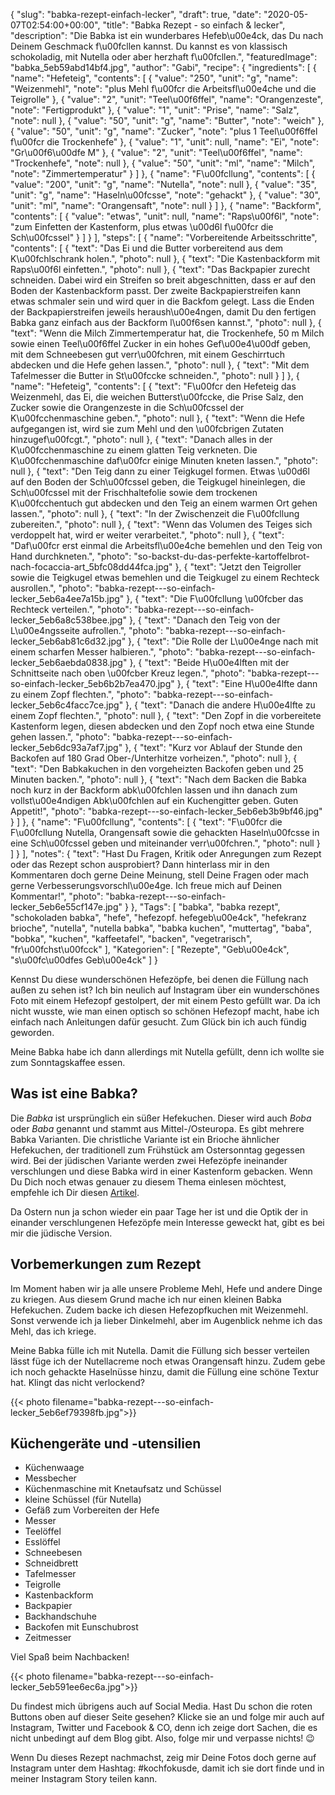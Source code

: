 {
    "slug": "babka-rezept-einfach-lecker",
    "draft": true,
    "date": "2020-05-07T02:54:00+00:00",
    "title": "Babka Rezept - so einfach & lecker",
    "description": "Die Babka ist ein wunderbares Hefeb\u00e4ck, das Du nach Deinem Geschmack f\u00fcllen kannst. Du kannst es von klassisch schokoladig, mit Nutella oder aber herzhaft f\u00fcllen.",
    "featuredImage": "babka_5eb59abd14bf4.jpg",
    "author": "Gabi",
    "recipe": {
        "ingredients": [
            {
                "name": "Hefeteig",
                "contents": [
                    {
                        "value": "250",
                        "unit": "g",
                        "name": "Weizenmehl",
                        "note": "plus Mehl f\u00fcr die Arbeitsfl\u00e4che und die Teigrolle"
                    },
                    {
                        "value": "2",
                        "unit": "Teel\u00f6ffel",
                        "name": "Orangenzeste",
                        "note": "Fertigprodukt"
                    },
                    {
                        "value": "1",
                        "unit": "Prise",
                        "name": "Salz",
                        "note": null
                    },
                    {
                        "value": "50",
                        "unit": "g",
                        "name": "Butter",
                        "note": "weich"
                    },
                    {
                        "value": "50",
                        "unit": "g",
                        "name": "Zucker",
                        "note": "plus 1 Teel\u00f6ffel f\u00fcr die Trockenhefe"
                    },
                    {
                        "value": "1",
                        "unit": null,
                        "name": "Ei",
                        "note": "Gr\u00f6\u00dfe M"
                    },
                    {
                        "value": "2",
                        "unit": "Teel\u00f6ffel",
                        "name": "Trockenhefe",
                        "note": null
                    },
                    {
                        "value": "50",
                        "unit": "ml",
                        "name": "Milch",
                        "note": "Zimmertemperatur"
                    }
                ]
            },
            {
                "name": "F\u00fcllung",
                "contents": [
                    {
                        "value": "200",
                        "unit": "g",
                        "name": "Nutella",
                        "note": null
                    },
                    {
                        "value": "35",
                        "unit": "g",
                        "name": "Haseln\u00fcsse",
                        "note": "gehackt"
                    },
                    {
                        "value": "30",
                        "unit": "ml",
                        "name": "Orangensaft",
                        "note": null
                    }
                ]
            },
            {
                "name": "Backform",
                "contents": [
                    {
                        "value": "etwas",
                        "unit": null,
                        "name": "Raps\u00f6l",
                        "note": "zum Einfetten der Kastenform, plus etwas \u00d6l f\u00fcr die Sch\u00fcssel"
                    }
                ]
            }
        ],
        "steps": [
            {
                "name": "Vorbereitende Arbeitsschritte",
                "contents": [
                    {
                        "text": "Das Ei und die Butter vorbereitend aus dem K\u00fchlschrank holen.",
                        "photo": null
                    },
                    {
                        "text": "Die Kastenbackform mit Raps\u00f6l einfetten.",
                        "photo": null
                    },
                    {
                        "text": "Das Backpapier zurecht schneiden. Dabei wird ein Streifen so breit abgeschnitten, dass er auf den Boden der Kastenbackform passt. Der zweite Backpapierstreifen kann etwas schmaler sein und wird quer in die Backfom gelegt. Lass die Enden der Backpapierstreifen jeweils heraush\u00e4ngen, damit Du den fertigen Babka ganz einfach aus der Backform l\u00f6sen kannst.",
                        "photo": null
                    },
                    {
                        "text": "Wenn die Milch Zimmertemperatur hat, die Trockenhefe, 50 m Milch sowie einen Teel\u00f6ffel Zucker in ein hohes Gef\u00e4\u00df geben, mit dem Schneebesen gut verr\u00fchren, mit einem Geschirrtuch abdecken und die Hefe gehen lassen.",
                        "photo": null
                    },
                    {
                        "text": "Mit dem Tafelmesser die Butter in St\u00fccke schneiden.",
                        "photo": null
                    }
                ]
            },
            {
                "name": "Hefeteig",
                "contents": [
                    {
                        "text": "F\u00fcr den Hefeteig das Weizenmehl, das Ei, die weichen Butterst\u00fccke, die Prise Salz, den Zucker sowie die Orangenzeste in die Sch\u00fcssel der K\u00fcchenmaschine geben.",
                        "photo": null
                    },
                    {
                        "text": "Wenn die Hefe aufgegangen ist, wird sie zum Mehl und den \u00fcbrigen Zutaten hinzugef\u00fcgt.",
                        "photo": null
                    },
                    {
                        "text": "Danach alles in der K\u00fcchenmaschine zu einem glatten Teig verkneten. Die K\u00fcchenmaschine daf\u00fcr einige Minuten kneten lassen.",
                        "photo": null
                    },
                    {
                        "text": "Den Teig dann zu einer Teigkugel formen. Etwas \u00d6l auf den Boden der Sch\u00fcssel geben, die Teigkugel hineinlegen, die Sch\u00fcssel mit der Frischhaltefolie sowie dem trockenen K\u00fcchentuch gut abdecken und den Teig an einem warmen Ort gehen lassen.",
                        "photo": null
                    },
                    {
                        "text": "In der Zwischenzeit die F\u00fcllung zubereiten.",
                        "photo": null
                    },
                    {
                        "text": "Wenn das Volumen des Teiges sich verdoppelt hat, wird er weiter verarbeitet.",
                        "photo": null
                    },
                    {
                        "text": "Daf\u00fcr erst einmal die Arbeitsfl\u00e4che bemehlen und den Teig von Hand durchkneten.",
                        "photo": "so-backst-du-das-perfekte-kartoffelbrot-nach-focaccia-art_5bfc08dd44fca.jpg"
                    },
                    {
                        "text": "Jetzt den Teigroller sowie die Teigkugel etwas bemehlen und die Teigkugel zu einem Rechteck ausrollen.",
                        "photo": "babka-rezept---so-einfach-lecker_5eb6a4ee7a15b.jpg"
                    },
                    {
                        "text": "Die F\u00fcllung \u00fcber das Rechteck verteilen.",
                        "photo": "babka-rezept---so-einfach-lecker_5eb6a8c538bee.jpg"
                    },
                    {
                        "text": "Danach den Teig von der L\u00e4ngsseite aufrollen.",
                        "photo": "babka-rezept---so-einfach-lecker_5eb6ab81c6d32.jpg"
                    },
                    {
                        "text": "Die Rolle der L\u00e4nge nach mit einem scharfen Messer halbieren.",
                        "photo": "babka-rezept---so-einfach-lecker_5eb6aebda0838.jpg"
                    },
                    {
                        "text": "Beide H\u00e4lften mit der Schnittseite nach oben \u00fcber Kreuz legen.",
                        "photo": "babka-rezept---so-einfach-lecker_5eb6b2b7ea470.jpg"
                    },
                    {
                        "text": "Eine H\u00e4lfte dann zu einem Zopf flechten.",
                        "photo": "babka-rezept---so-einfach-lecker_5eb6c4facc7ce.jpg"
                    },
                    {
                        "text": "Danach die andere H\u00e4lfte  zu einem Zopf flechten.",
                        "photo": null
                    },
                    {
                        "text": "Den Zopf in die vorbereitete Kastenform legen, diesen abdecken und den Zopf noch etwa eine Stunde gehen lassen.",
                        "photo": "babka-rezept---so-einfach-lecker_5eb6dc93a7af7.jpg"
                    },
                    {
                        "text": "Kurz vor Ablauf der Stunde den Backofen auf 180 Grad Ober-\/Unterhitze vorheizen.",
                        "photo": null
                    },
                    {
                        "text": "Den Babkakuchen in den vorgeheizten Backofen geben und 25 Minuten backen.",
                        "photo": null
                    },
                    {
                        "text": "Nach dem Backen die Babka noch kurz in der Backform abk\u00fchlen lassen und ihn danach zum vollst\u00e4ndigen Abk\u00fchlen auf ein Kuchengitter geben. Guten Appetit!",
                        "photo": "babka-rezept---so-einfach-lecker_5eb6eb3b9bf46.jpg"
                    }
                ]
            },
            {
                "name": "F\u00fcllung",
                "contents": [
                    {
                        "text": "F\u00fcr die F\u00fcllung Nutella, Orangensaft sowie die gehackten Haseln\u00fcsse in eine Sch\u00fcssel geben und miteinander verr\u00fchren.",
                        "photo": null
                    }
                ]
            }
        ],
        "notes": {
            "text": "Hast Du Fragen, Kritik oder Anregungen zum Rezept oder das Rezept schon ausprobiert? Dann hinterlass mir in den Kommentaren doch gerne Deine Meinung, stell Deine Fragen oder mach gerne Verbesserungsvorschl\u00e4ge. Ich freue mich auf Deinen Kommentar!",
            "photo": "babka-rezept---so-einfach-lecker_5eb6e55cf147e.jpg"
        }
    },
    "Tags": [
        "babka",
        "babka rezept",
        "schokoladen babka",
        "hefe",
        "hefezopf. hefegeb\u00e4ck",
        "hefekranz brioche",
        "nutella",
        "nutella babka",
        "babka kuchen",
        "muttertag",
        "baba",
        "bobka",
        "kuchen",
        "kaffeetafel",
        "backen",
        "vegetrarisch",
        "fr\u00fchst\u00fcck"
    ],
    "Kategorien": [
        "Rezepte",
        "Geb\u00e4ck",
        "s\u00fc\u00dfes Geb\u00e4ck"
    ]
}

Kennst Du diese wunderschönen  Hefezöpfe, bei denen die Füllung nach außen zu sehen ist? Ich bin neulich auf Instagram über ein wunderschönes Foto mit einem Hefezopf gestolpert, der mit einem Pesto gefüllt war. Da ich nicht wusste, wie man einen optisch so schönen Hefezopf macht, habe ich einfach nach Anleitungen dafür gesucht. Zum Glück bin ich auch fündig geworden.

Meine Babka habe ich dann allerdings mit Nutella gefüllt, denn ich wollte sie zum Sonntagskaffee essen.

## Was ist eine Babka?
Die *Babka* ist ursprünglich ein süßer Hefekuchen. Dieser wird auch *Boba* oder *Baba* genannt und stammt aus Mittel-/Osteuropa.
Es gibt mehrere Babka Varianten. Die christliche Variante ist ein Brioche ähnlicher Hefekuchen, der traditionell zum Frühstück am Ostersonntag gegessen wird.
Bei der jüdischen Variante werden zwei Hefezöpfe ineinander verschlungen und diese Babka wird in einer Kastenform gebacken.
Wenn Du Dich noch etwas genauer zu diesem Thema einlesen möchtest, empfehle ich Dir diesen [Artikel](https://de.wikipedia.org/wiki/Babka_%22Artikel "Artikel").

Da Ostern nun ja schon wieder ein paar Tage her ist und die Optik der in einander verschlungenen Hefezöpfe mein Interesse geweckt hat, gibt es bei mir die jüdische Version.

## Vorbemerkungen zum Rezept
Im Moment haben wir ja alle unsere Probleme Mehl, Hefe und andere Dinge zu kriegen. Aus diesem Grund mache ich nur einen kleinen Babka Hefekuchen. Zudem backe ich diesen Hefezopfkuchen mit Weizenmehl. Sonst verwende ich ja lieber Dinkelmehl, aber im Augenblick nehme ich das Mehl, das ich kriege.

Meine Babka fülle ich mit Nutella. Damit die Füllung sich besser verteilen lässt füge ich der Nutellacreme noch etwas Orangensaft hinzu. Zudem gebe ich noch gehackte Haselnüsse hinzu, damit die Füllung eine schöne Textur hat.
Klingt das nicht verlockend?

{{< photo filename="babka-rezept---so-einfach-lecker_5eb6ef79398fb.jpg">}}

## Küchengeräte und -utensilien
- Küchenwaage
- Messbecher
- Küchenmaschine mit Knetaufsatz und Schüssel
- kleine Schüssel (für Nutella)
- Gefäß zum Vorbereiten der Hefe
- Messer
- Teelöffel
- Esslöffel
- Schneebesen
- Schneidbrett
- Tafelmesser
- Teigrolle
- Kastenbackform
- Backpapier
- Backhandschuhe
- Backofen mit Eunschubrost
- Zeitmesser

Viel Spaß beim Nachbacken!

{{< photo filename="babka-rezept---so-einfach-lecker_5eb591ee6ec6a.jpg">}}

Du findest mich übrigens auch auf Social Media. Hast Du schon die roten Buttons oben auf dieser Seite gesehen? Klicke sie an und folge mir auch auf Instagram, Twitter und Facebook & CO, denn ich zeige dort Sachen, die es nicht unbedingt auf dem Blog gibt. Also, folge mir und verpasse nichts! 😉

Wenn Du dieses Rezept nachmachst, zeig mir Deine Fotos doch gerne auf Instagram unter dem Hashtag: #kochfokusde, damit ich sie dort finde und in meiner Instagram Story teilen kann.
